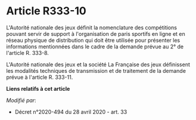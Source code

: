# Article R333-10

L'Autorité nationale des jeux définit la nomenclature des compétitions pouvant servir de support à l'organisation de paris
sportifs en ligne et en réseau physique de distribution qui doit être utilisée pour présenter les informations mentionnées
dans le cadre de la demande prévue au 2° de l'article R. 333-8.

L'Autorité nationale des jeux et la société La Française des jeux définissent les modalités techniques de transmission et de
traitement de la demande prévue à l'article R. 333-11.

**Liens relatifs à cet article**

_Modifié par_:

  - Décret n°2020-494 du 28 avril 2020 - art. 33
